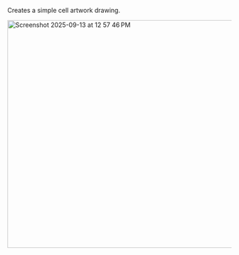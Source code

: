 Creates a simple cell artwork drawing.

<img width="512" height="513" alt="Screenshot 2025-09-13 at 12 57 46 PM" src="https://github.com/user-attachments/assets/d9c3cb37-e417-4bae-944d-5de2ab59d083" />
